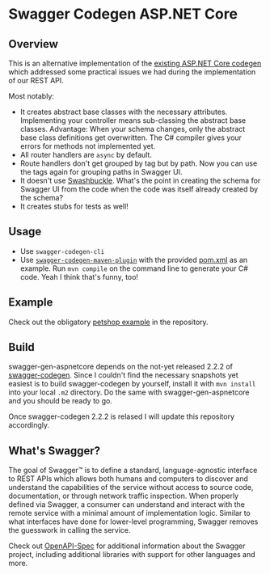 # Swagger Codegen ASP.NET Core

## Overview

This is an alternative implementation of the [existing ASP.NET Core codegen](https://github.com/swagger-api/swagger-codegen/blob/master/modules/swagger-codegen/src/main/java/io/swagger/codegen/languages/AspNetCoreServerCodegen.java) 
which addressed some practical issues we had during the implementation of our REST API.

Most notably:
- It creates abstract base classes with the necessary attributes. Implementing your controller means sub-classing 
the abstract base classes. Advantage: When your schema changes, only the abstract base class definitions get overwritten. 
The C# compiler gives your errors for methods not implemented yet. 
- All router handlers are `async` by default.
- Route handlers don't get grouped by tag but by path. Now you can use the tags again for grouping paths in Swagger UI.
- It doesn't use [Swashbuckle](https://github.com/domaindrivendev/Ahoy). What's the point in creating the schema for Swagger UI from the code when the code was itself already created by the schema? 
- It creates stubs for tests as well!

## Usage

- Use `swagger-codegen-cli`
- Use [`swagger-codegen-maven-plugin`](https://github.com/swagger-api/swagger-codegen/tree/master/modules/swagger-codegen-maven-plugin) with the provided [pom.xml](example/petshop/pom.xml) as an example. Run `mvn compile` on the command line to generate your C# code. Yeah I think that's funny, too!

## Example

Check out the obligatory [petshop example](example/petshop) in the repository.

## Build

swagger-gen-aspnetcore depends on the not-yet released 2.2.2 of [swagger-codegen](https://github.com/swagger-api/swagger-codegen/).
Since I couldn't find the necessary snapshots yet easiest is to build swagger-codegen by yourself, install it with `mvn install` into your local `.m2` directory. Do the same with swagger-gen-aspnetcore and you should be ready to go.

Once swagger-codegen 2.2.2 is relased I will update this repository accordingly.

## What's Swagger?
The goal of Swagger™ is to define a standard, language-agnostic interface to REST APIs which allows both humans and computers to discover and understand the capabilities of the service without access to source code, documentation, or through network traffic inspection. When properly defined via Swagger, a consumer can understand and interact with the remote service with a minimal amount of implementation logic. Similar to what interfaces have done for lower-level programming, Swagger removes the guesswork in calling the service.


Check out [OpenAPI-Spec](https://github.com/OAI/OpenAPI-Specification) for additional information about the Swagger project, including additional libraries with support for other languages and more. 